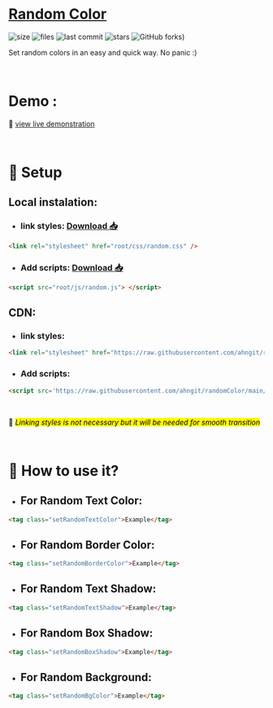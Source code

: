 # [Random Color](https://github.com/ahngit/randomColor "Random Color")
![size](https://img.shields.io/github/languages/code-size/ahngit/randomColor) ![files](https://img.shields.io/github/directory-file-count/ahngit/randomColor) ![last commit](https://img.shields.io/github/last-commit/ahngit/randomColor) ![stars](https://img.shields.io/github/stars/ahngit/randomColor?style=social) ![GitHub forks](https://img.shields.io/github/forks/ahngit/randomColor?style=social))

Set random colors in an easy and quick way. No panic :)

<br>

# Demo :
🚀 [view live demonstration](https://ahngit.github.io/randomcolor/)

<br>

# 🔧 Setup

 ## Local instalation:


* ### link styles:  [Download 📥](https://raw.githubusercontent.com/ahngit/ahngit.github.io/main/randomcolor/randomColor.css)
```html
<link rel="stylesheet" href="root/css/random.css" />
```

* ### Add scripts: [Download 📥](https://raw.githubusercontent.com/ahngit/ahngit.github.io/main/randomcolor/randomColor.js)
```html
<script src="root/js/random.js"> </script>
```
<!-- --- -->

## CDN:

* ### link styles:
```html
<link rel="stylesheet" href="https://raw.githubusercontent.com/ahngit/randomColor/main/CSS/random.css" />
```
* ### Add scripts:
```html
<script src='https://raw.githubusercontent.com/ahngit/randomColor/main/JS/random.js'></script>
```
<br>

<!-- 🔔 <span style="background-color:rgba(255, 165, 0, 0.5) ">_Linking styles is not necessary but it will be needed for smooth transition_ </span> -->
🔔 <mark>_Linking styles is not necessary but it will be needed for smooth transition_ </mark>

<br>

# 🎨 How to use it?

* ## For Random Text Color:
```html
<tag class="setRandomTextColor">Example</tag>
```
* ## For Random Border Color:
```html
<tag class="setRandomBorderColor">Example</tag>
```
* ## For Random Text Shadow:
```html
<tag class="setRandomTextShadow">Example</tag>
```
* ## For Random Box Shadow:
```html
<tag class="setRandomBoxShadow">Example</tag>
```
* ## For Random Background:
```html
<tag class="setRandomBgColor">Example</tag>
```
